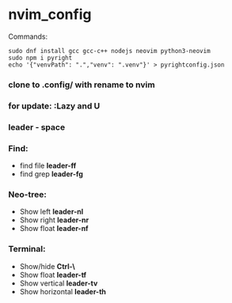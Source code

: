 # nvim_config

Commands:
```
sudo dnf install gcc gcc-c++ nodejs neovim python3-neovim
sudo npm i pyright
echo '{"venvPath": ".","venv": ".venv"}' > pyrightconfig.json
```

### clone to .config/ with rename to nvim


### for update: :Lazy and U


### leader - space


### Find:
- find file **leader-ff**
- find grep **leader-fg**


### Neo-tree:
- Show left **leader-nl**
- Show right **leader-nr**
- Show float **leader-nf**


### Terminal:
- Show/hide **Ctrl-\\**
- Show float **leader-tf**
- Show vertical **leader-tv**
- Show horizontal **leader-th**
